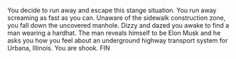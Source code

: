 You decide to run away and escape this stange situation. You run away screaming as fast as you can. Unaware of the sidewalk construction zone, you fall down the uncovered manhole. Dizzy and dazed you awake to find a man wearing a hardhat. The man reveals himself to be Elon Musk and he asks you how you feel about an underground highway transport system for Urbana, Illinois. You are shook. FIN
